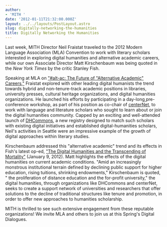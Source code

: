```yaml
---
author:
- 'MITH '
date: '2012-01-11T21:32:00.000Z'
layout: ../../layouts/PostLayout.astro
slug: digitally-networking-the-humanities
title: Digitally Networking the Humanities
---
```


Last week, MITH Director Neil Fraistat traveled to the 2012 Modern Language Association (MLA) Convention to work with literary scholars interested in exploring digital humanities and alternative academic careers, while our own Associate Director Matt Kirschenbaum was being quoted in the _New York Times_ by the critic Stanley Fish.

Speaking at MLA on ["#alt-ac: The Future of "Alternative Academic" Careers,"](http://www.mla.org/program_details?prog_id=M055C) Fraistat explored with other leading digital humanists the trend towards hybrid and non-tenure-track academic positions in libraries, university presses, cultural heritage organizations, and digital humanities organizations. He launched his efforts by participating in a day-long[ ](http://dhcommons.org/)pre-conference workshop, as part of his position as co-chair of [centerNet](http://digitalhumanities.org/centernet/), to work with language and literature scholars who sought to learn about or join the digital humanities community. Capped by an exciting and well-attended launch of [DHCommons](http://dhcommons.org/), a new registry designed to match such scholars with existing digital initiatives and established digital-humanities scholars, Neil's activities in Seattle were an impressive example of the growth of digital approaches within literary studies.

Kirschenbaum addressed this "alternative academic" trend and its effects in Fish's latest op-ed, ["The Digital Humanities and the Transcending of Mortality"](http://opinionator.blogs.nytimes.com/2012/01/09/the-digital-humanities-and-the-transcending-of-mortality/?scp=1&sq=Digital%20humanities%20stanley%20fish&st=cse) (January 9, 2012). Matt highlights the effects of the digital humanities on current academic conditions. "Amid an increasingly monstrous institutional terrain defined by declining public support for higher education, rising tuitions, shrinking endowments," Kirschenbaum is quoted, " the proliferation of distance education and the for-profit university," the digital humanities, through organizations like DHCommons and centerNet, seeks to create a support network of universities and researchers that offer solutions to the decline of traditional structures like tenure and promotion, in order to offer new approaches to humanities scholarship.

MITH is thrilled to see such extensive engagement from these reputable organizations! We invite MLA and others to join us at this Spring's Digital Dialogues.